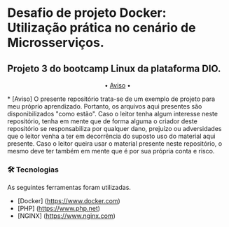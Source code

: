 # Desafio de projeto Docker: Utilização prática no cenário de Microsserviços.

## Projeto 3 do bootcamp Linux da plataforma DIO.

<p align="center">
• <a href="#aviso">Aviso</a> •

</p>
* [Aviso] O presente repositório trata-se de um exemplo de projeto para meu próprio aprendizado. Portanto, os arquivos aqui presentes são disponibilizados "como estão". Caso o leitor tenha algum interesse neste repositório, tenha em mente que de forma alguma o criador deste repositório se responsabiliza por qualquer dano, prejuízo ou adversidades que o leitor venha a ter em decorrência do suposto uso do material aqui presente. Caso o leitor queira usar o material presente neste repositório, o mesmo deve ter também em mente que é por sua própria conta e risco.



### 🛠 Tecnologias

As seguintes ferramentas foram utilizadas.

- [Docker] (https://www.docker.com)
- [PHP] (https://www.php.net)
- [NGINX] (https://www.nginx.com)